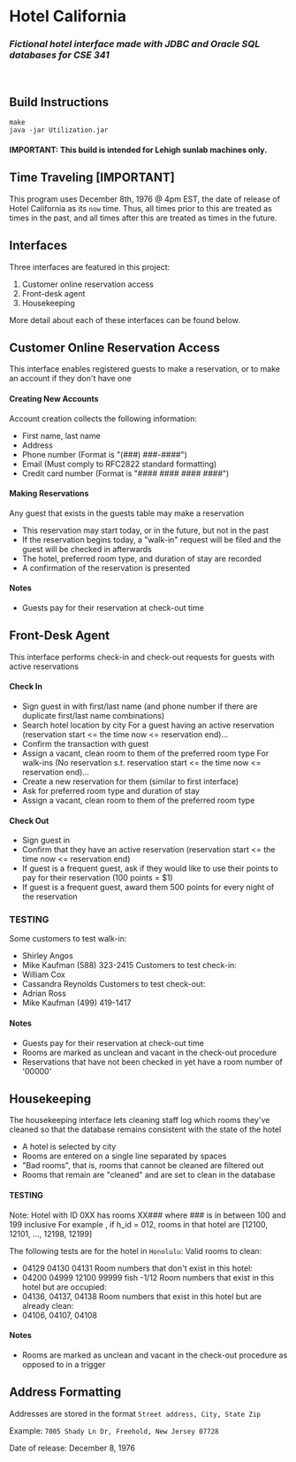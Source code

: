 # **Hotel California**
### *Fictional hotel interface made with JDBC and Oracle SQL databases for CSE 341*

<br>

## Build Instructions

```
make
java -jar Utilization.jar
```

#### **IMPORTANT: This build is intended for Lehigh sunlab machines only.**

## Time Traveling [IMPORTANT]
This program uses December 8th, 1976 @ 4pm EST, the date of release of Hotel California as its `now` time.
Thus, all times prior to this are treated as times in the past, and all times after this are treated as times in the future.

## Interfaces

Three interfaces are featured in this project:
1. Customer online reservation access
2. Front-desk agent
3. Housekeeping

More detail about each of these interfaces can be found below.

## Customer Online Reservation Access

This interface enables registered guests to make a reservation, or to make an account if they don't have one

#### Creating New Accounts
Account creation collects the following information:
- First name, last name
- Address
- Phone number (Format is "(###) ###-####")
- Email (Must comply to RFC2822 standard formatting)
- Credit card number (Format is "#### #### #### ####")

#### Making Reservations
Any guest that exists in the guests table may make a reservation
- This reservation may start today, or in the future, but not in the past
- If the reservation begins today, a "walk-in" request will be filed and the guest will be checked in afterwards
- The hotel, preferred room type, and duration of stay are recorded
- A confirmation of the reservation is presented

#### Notes
- Guests pay for their reservation at check-out time

## Front-Desk Agent

This interface performs check-in and check-out requests for guests with active reservations

#### Check In
- Sign guest in with first/last name (and phone number if there are duplicate first/last name combinations)
- Search hotel location by city
For a guest having an active reservation (reservation start <= the time now <= reservation end)...
- Confirm the transaction with guest
- Assign a vacant, clean room to them of the preferred room type
For walk-ins (No reservation s.t. reservation start <= the time now <= reservation end)...
- Create a new reservation for them (similar to first interface)
- Ask for preferred room type and duration of stay
- Assign a vacant, clean room to them of the preferred room type

#### Check Out
- Sign guest in
- Confirm that they have an active reservation (reservation start <= the time now <= reservation end)
- If guest is a frequent guest, ask if they would like to use their points to pay for their reservation (100 points = $1)
- If guest is a frequent guest, award them 500 points for every night of the reservation

### TESTING
Some customers to test walk-in:
- Shirley Angos
- Mike Kaufman (588) 323-2415
Customers to test check-in:
- William Cox
- Cassandra	Reynolds
Customers to test check-out:
- Adrian Ross
- Mike Kaufman (499) 419-1417

#### Notes
- Guests pay for their reservation at check-out time
- Rooms are marked as unclean and vacant in the check-out procedure
- Reservations that have not been checked in yet have a room number of '00000'

## Housekeeping

The housekeeping interface lets cleaning staff log which rooms they've cleaned so that the database remains consistent with the state of the hotel
- A hotel is selected by city
- Rooms are entered on a single line separated by spaces
- "Bad rooms", that is, rooms that cannot be cleaned are filtered out
- Rooms that remain are "cleaned" and are set to clean in the database

#### TESTING
Note: Hotel with ID 0XX has rooms XX### where ### is in between 100 and 199 inclusive
For example , if h_id = 012, rooms in that hotel are [12100, 12101, ..., 12198, 12199]

The following tests are for the hotel in `Honolulu`:
Valid rooms to clean:
- 04129 04130 04131
Room numbers that don't exist in this hotel:
- 04200 04999 12100 99999 fish -1/12
Room numbers that exist in this hotel but are occupied:
- 04136, 04137, 04138
Room numbers that exist in this hotel but are already clean:
- 04106, 04107, 04108

#### Notes
- Rooms are marked as unclean and vacant in the check-out procedure as opposed to in a trigger

## Address Formatting

Addresses are stored in the format `Street address, City, State Zip`

Example: `7005 Shady Ln Dr, Freehold, New Jersey 07728`

Date of release: December 8, 1976